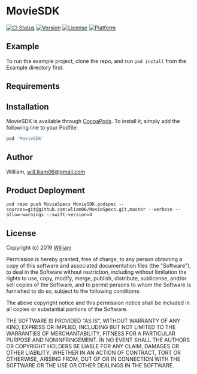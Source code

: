 # MovieSDK

[![CI Status](https://img.shields.io/travis/William/MovieSDK.svg?style=flat)](https://travis-ci.org/wliam06/MovieFreeAPI)
[![Version](https://img.shields.io/cocoapods/v/MovieSDK.svg?style=flat)](https://cocoapods.org/pods/MovieSDK)
[![License](https://img.shields.io/cocoapods/l/MovieSDK.svg?style=flat)](https://github.com/wliam06/MovieFreeAPI/blob/master/LICENSE)
[![Platform](https://img.shields.io/cocoapods/p/MovieSDK.svg?style=flat)](https://cocoapods.org/pods/MovieSDK)

## Example

To run the example project, clone the repo, and run `pod install` from the Example directory first.

## Requirements

## Installation

MovieSDK is available through [CocoaPods](https://cocoapods.org). To install
it, simply add the following line to your Podfile:

```ruby
pod 'MovieSDK'
```

## Author
William, will.liiam06@gmail.com

## Product Deployment
`pod repo push MovieSpecs MovieSDK.podspec --sources=git@github.com:wliam06/MovieSpecs.git,master --verbose --allow-warnings --swift-version=4`

## License
Copyright (c) 2019 [William](https://www.linkedin.com/in/william-b90619b7/)

Permission is hereby granted, free of charge, to any person obtaining a copy
of this software and associated documentation files (the "Software"), to deal
in the Software without restriction, including without limitation the rights
to use, copy, modify, merge, publish, distribute, sublicense, and/or sell
copies of the Software, and to permit persons to whom the Software is
furnished to do so, subject to the following conditions:

The above copyright notice and this permission notice shall be included in
all copies or substantial portions of the Software.

THE SOFTWARE IS PROVIDED "AS IS", WITHOUT WARRANTY OF ANY KIND, EXPRESS OR
IMPLIED, INCLUDING BUT NOT LIMITED TO THE WARRANTIES OF MERCHANTABILITY,
FITNESS FOR A PARTICULAR PURPOSE AND NONINFRINGEMENT. IN NO EVENT SHALL THE
AUTHORS OR COPYRIGHT HOLDERS BE LIABLE FOR ANY CLAIM, DAMAGES OR OTHER
LIABILITY, WHETHER IN AN ACTION OF CONTRACT, TORT OR OTHERWISE, ARISING FROM,
OUT OF OR IN CONNECTION WITH THE SOFTWARE OR THE USE OR OTHER DEALINGS IN
THE SOFTWARE.

